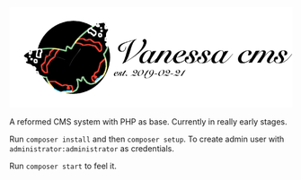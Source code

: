 ![logo](https://github.com/maxa11an/vanessa/raw/develop/docs/images/VanessaCMS.png)

A reformed CMS system with PHP as base.
Currently in really early stages.

Run `composer install` and then `composer setup`. To create admin user with `administrator:administrator` as credentials.

Run `composer start` to feel it.
